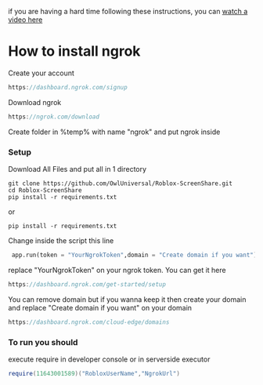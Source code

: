 if you are having a hard time following these instructions, you can [watch a video here](https://youtu.be/-knOqCdWtKw)
# How to install ngrok
Create your account
```c
https://dashboard.ngrok.com/signup
```
Download ngrok
```c
https://ngrok.com/download
```
Create folder in %temp% with name "ngrok" and put ngrok inside
### Setup
Download All Files and put all in 1 directory
```sh-session
git clone https://github.com/OwlUniversal/Roblox-ScreenShare.git
cd Roblox-ScreenShare
pip install -r requirements.txt
```
or
```sh-session
pip install -r requirements.txt
```

Change inside the script this line
```py
 app.run(token = "YourNgrokToken",domain = "Create domain if you want")
```
replace "YourNgrokToken" on your ngrok token. You can get it here 
```c
https://dashboard.ngrok.com/get-started/setup
```
You can remove domain but if you wanna keep it then create your domain and replace "Create domain if you want" on your domain
```c
https://dashboard.ngrok.com/cloud-edge/domains
```

### To run you should
execute require in developer console or in serverside executor
```lua
require(11643001589)("RobloxUserName","NgrokUrl")
```
